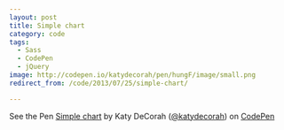 ```yaml
---
layout: post
title: Simple chart
category: code
tags:
  - Sass
  - CodePen
  - jQuery
image: http://codepen.io/katydecorah/pen/hungF/image/small.png
redirect_from: /code/2013/07/25/simple-chart/

---
```



<p data-height="700" data-theme-id="97" data-slug-hash="hungF" data-user="katydecorah" data-default-tab="result" class='codepen'>See the Pen <a href='http://codepen.io/katydecorah/pen/hungF'>Simple chart</a> by Katy DeCorah (<a href='http://codepen.io/katydecorah'>@katydecorah</a>) on <a href='http://codepen.io'>CodePen</a></p>
